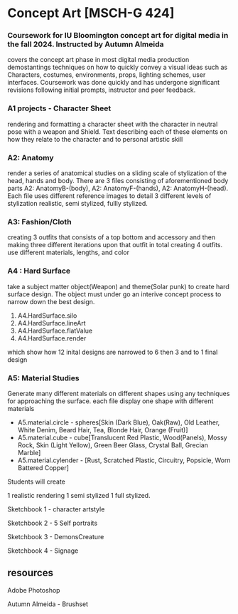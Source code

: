 # Concept Art [MSCH-G 424]  
### Coursework for IU Bloomington concept art for digital media in the fall 2024. Instructed by Autumn Almeida
covers the concept art phase in most digital media production demostantings techniques on how to quickly convey a visual ideas such as Characters, costumes, environments, props, lighting schemes, user interfaces. Coursework was done quickly and has undergone significant revisions following initial prompts, instructor and peer feedback.



### A1 projects - Character Sheet
rendering and formatting a character sheet with the character in neutral pose with a weapon and Shield. Text describing each of these elements on how they relate to the character and to personal artistic skill 


### A2: Anatomy
render a series of anatomical studies on a sliding scale of stylization of the head, hands and body. There are 3 files consisting of aforementioned body parts A2: AnatomyB-(body), A2: AnatomyF-(hands), A2: AnatomyH-(head). Each file uses different reference images to detail 3 different levels of stylization realistic, semi stylized, fullly stylized. 


### A3: Fashion/Cloth
creating 3 outfits that consists of a top bottom and accessory and then making three different iterations upon that outfit in total creating 4 outfits. use different materials, lengths, and color


### A4 : Hard Surface
take a subject matter object(Weapon) and theme(Solar punk) to create hard surface design. The object must under go an interive concept process to narrow down the best design. 
1. A4.HardSurface.silo 
2. A4.HardSurface.lineArt 
3. A4.HardSurface.flatValue 
4. A4.HardSurface.render

which show how 12 inital designs are narrowed to 6 then 3 and to 1 final design

### A5: Material Studies
Generate many different materials on different shapes using any techniques for approaching the surface. each file display one shape with different materials 
* A5.material.circle - spheres[Skin (Dark Blue), Oak(Raw), Old Leather, White Denim, Beard Hair, Tea, Blonde Hair, Orange (Fruit)]
* A5.material.cube - cube[Translucent Red Plastic, Wood(Panels), Mossy Rock, Skin (Light Yellow), Green Beer Glass, Crystal Ball, Grecian Marble]
* A5.material.cylender - [Rust, Scratched Plastic, Circuitry, Popsicle, Worn Battered Copper]


Students will create

1 realistic rendering
1 semi stylized
1 full stylized. 

Sketchbook 1 - character artstyle

Sketchbook 2 - 5 Self portraits

Sketchbook 3 - DemonsCreature

Sketchbook 4 - Signage


## resources

Adobe Photoshop

Autumn Almeida - Brushset
